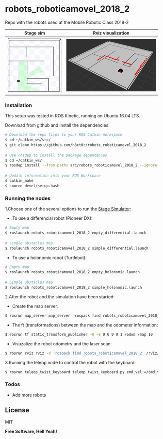 # robots_roboticamovel_2018_2
Repo with the robots used at the Mobile Robotic Class 2018-2

Stage sim             |  Rviz visualization
:-------------------------:|:-------------------------:
![system](img/pioneer_stage_v1.png) <!-- .element width="200" -->  |  ![system](img/pioneer_v1.png) <!-- .element width="200" -->

### Installation

This setup was tested in ROS Kinetic, running on Ubuntu 16.04 LTS.

Download from github and install the dependencies:

```sh
# Download the repo files to your ROS Catkin Workspace
$ cd ~/catkin_ws/src/
$ git clone https://github.com/h3ct0r/robots_roboticamovel_2018_2

# Use rosdep to install the package dependences 
$ cd ~/catkin_ws/
$ rosdep install --from-paths src/robots_roboticamovel_2018_2 --ignore-src -r -y

# Update information into your ROS Workspace
$ catkin_make
$ source devel/setup.bash
```

### Running the nodes

1.Choose one of the several options to run the [Stage Simulator](http://wiki.ros.org/stage ):
   - To use a differencial robot (Pioneer DX):
```sh
# Empty map
$ roslaunch robots_roboticamovel_2018_2 empty_differential.launch

# Simple obstacles map
$ roslaunch robots_roboticamovel_2018_2 simple_differential.launch
```
   - To use a holonomic robot (Turtlebot):
```sh
# Empty map
$ roslaunch robots_roboticamovel_2018_2 empty_holonomic.launch

# Simple obstacles map
$ roslaunch robots_roboticamovel_2018_2 simple_holonomic.launch
```


2.After the robot and the simulation have been started:
   - Create the map server:
```bash
$ rosrun map_server map_server `rospack find robots_roboticamovel_2018_2`/stage_models/bitmaps/cave.yaml
```
   - The ft (transformations) between the map and the odometer information:
```bash
$ rosrun tf static_transform_publisher -8 -8 0 0 0 0 1 /odom /map 10
```
   - Visuzalize the robot odometry and the laser scan:
```bash
$ rosrun rviz rviz -d 'rospack find robots_roboticamovel_2018_2' /rviz/simple_robot.rviz
```

3.Running the teleop node to control the robot with the keyboard:
```sh
$ rosrun teleop_twist_keyboard teleop_twist_keyboard.py cmd_vel:=/cmd_vel
```

### Todos

 - Add more robots

License
----

MIT


**Free Software, Hell Yeah!**

